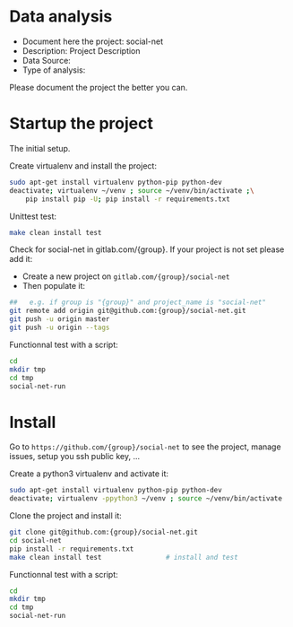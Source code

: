 # Data analysis
- Document here the project: social-net
- Description: Project Description
- Data Source:
- Type of analysis:

Please document the project the better you can.

# Startup the project

The initial setup.

Create virtualenv and install the project:
```bash
sudo apt-get install virtualenv python-pip python-dev
deactivate; virtualenv ~/venv ; source ~/venv/bin/activate ;\
    pip install pip -U; pip install -r requirements.txt
```

Unittest test:
```bash
make clean install test
```

Check for social-net in gitlab.com/{group}.
If your project is not set please add it:

- Create a new project on `gitlab.com/{group}/social-net`
- Then populate it:

```bash
##   e.g. if group is "{group}" and project_name is "social-net"
git remote add origin git@github.com:{group}/social-net.git
git push -u origin master
git push -u origin --tags
```

Functionnal test with a script:

```bash
cd
mkdir tmp
cd tmp
social-net-run
```

# Install

Go to `https://github.com/{group}/social-net` to see the project, manage issues,
setup you ssh public key, ...

Create a python3 virtualenv and activate it:

```bash
sudo apt-get install virtualenv python-pip python-dev
deactivate; virtualenv -ppython3 ~/venv ; source ~/venv/bin/activate
```

Clone the project and install it:

```bash
git clone git@github.com:{group}/social-net.git
cd social-net
pip install -r requirements.txt
make clean install test                # install and test
```
Functionnal test with a script:

```bash
cd
mkdir tmp
cd tmp
social-net-run
```
